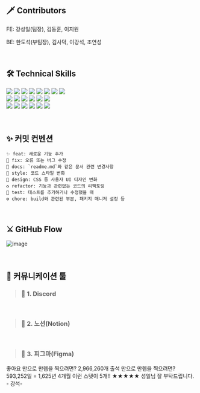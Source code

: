## 🗡 Contributors

FE: 강성일(팀장), 김동훈, 이지원 
<br>

BE: 한도석(부팀장), 김사덕, 이강석, 조연성

<br>

## 🛠️ Technical Skills

<p>

<img src="https://img.shields.io/badge/Vite-05122A?style=flat&logo=Vite"/>
<img src="https://img.shields.io/badge/React-05122A?style=flat&logo=React"/>
<img src="https://img.shields.io/badge/TypeScript-05122A?style=flat&logo=TypeScript"/>
<img src="https://img.shields.io/badge/-CSS-05122A?style=flat&logo=CSS3&logoColor=1572B6"/>
<img src="https://img.shields.io/badge/-HTML-05122A?style=flat&logo=HTML5"/>
<img src="https://img.shields.io/badge/-JavaScript-05122A?style=flat&logo=JavaScript"/>
<img src="https://img.shields.io/badge/ReactRouter-05122A?style=flat&logo=ReactRouter"/>
<img src="https://img.shields.io/badge/-Tailwind CSS-05122A?style=flat&logo=Tailwind CSS"/>

<br>
<img src="https://img.shields.io/badge/-Node.js-05122A?style=flat&logo=Node.js"/>
<img src="https://img.shields.io/badge/-Java-05122A?style=flat&logo=Java"/>
<img src="https://img.shields.io/badge/-Spring-05122A?style=flat&logo=Spring"/>
<img src="https://img.shields.io/badge/-Springboot-05122A?style=flat&logo=Springboot"/>
<img src="https://img.shields.io/badge/-mysql-05122A?style=flat&logo=mysql"/>
<img src="https://img.shields.io/badge/-amazonaws-05122A?style=flat&logo=amazonaws"/>
<br>
<img src="https://img.shields.io/badge/-git-05122A?style=flat&logo=git"/>
<img src="https://img.shields.io/badge/-github-05122A?style=flat&logo=github"/>
<img src="https://img.shields.io/badge/-Figma-05122A?style=flat&logo=Figma"/>
<img src="https://img.shields.io/badge/-Notion-05122A?style=flat&logo=Notion"/>
<img src="https://img.shields.io/badge/-Discord-05122A?style=flat&logo=Discord"/>
<img src="https://img.shields.io/badge/Visual Studio Code-007ACC?style=flat-square&logo=Visual Studio Code&logoColor=white"/>

</p>

<br>

## ✨ 커밋 컨벤션

```
✨ feat: 새로운 기능 추가
🐛 fix: 오류 또는 버그 수정
📝 docs: `readme.md`와 같은 문서 관련 변경사항
🎨 style: 코드 스타일 변화
💄 design: CSS 등 사용자 UI 디자인 변화
♻️ refactor: 기능과 관련없는 코드의 리팩토링
🥽 test: 테스트를 추가하거나 수정했을 때
⚙️ chore: build와 관련된 부분, 패키지 매니저 설정 등
```

<br>

## ⚔️ GitHub Flow

![image](https://github.com/codestates-seb/seb45_pre_021/assets/85780501/34b1cf04-2be7-4f88-bd7f-ebec2c8b900d)

<br>

## 📲 커뮤니케이션 툴

> ### 🎤 1. Discord

<br>

> ### 🎤 2. 노션(Notion)

<br>

> ### 🎤 3. 피그마(Figma)


좋아요 만으로 만렙을 찍으려면? 2,966,260개
출석 만으로 만렙을 찍으려면? 593,252일 = 1,625년 4개월
이런 스텟이 5개!! ★★★★★
성일님 잘 부탁드립니다. - 강석-
